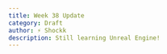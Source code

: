 ```yaml
---
title: Week 38 Update
category: Draft
author: ⚡ Shockk
description: Still learning Unreal Engine!
---
```

